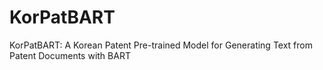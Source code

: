 # KorPatBART
KorPatBART: A Korean Patent Pre-trained Model for Generating Text from Patent Documents with BART
